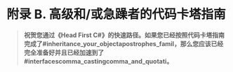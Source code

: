 # 附录 B. 高级和/或急躁者的代码卡塔指南

> **祝贺您通过《Head First C#》的快速路径。如果您已经按照代码卡塔指南完成了#inheritance_your_objectapostrophes_famil，那么您应该已经完全准备好并且已经加速到了#interfacescomma_castingcomma_and_quotati。**
